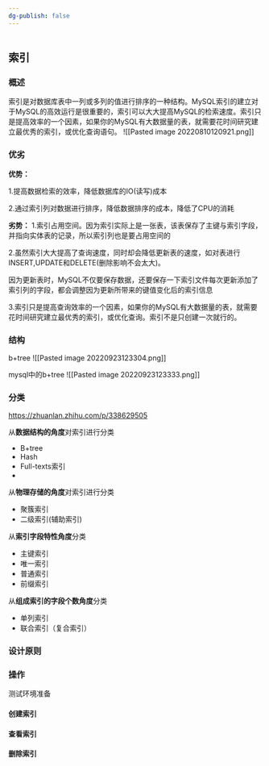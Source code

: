 ```yaml
---
dg-publish: false
---
```

```toc
```
## 索引
### 概述
索引是对数据库表中一列或多列的值进行排序的一种结构。MySQL索引的建立对于MySQL的高效运行是很重要的，索引可以大大提高MySQL的检索速度。索引只是提高效率的一个因素，如果你的MySQL有大数据量的表，就需要花时间研究建立最优秀的索引，或优化查询语句。
![[Pasted image 20220810120921.png]]
### 优劣
**优势：**

1.提高数据检索的效率，降低数据库的IO(读写)成本

2.通过索引列对数据进行排序，降低数据排序的成本，降低了CPU的消耗

**劣势：**
1.索引占用空间。因为索引实际上是一张表，该表保存了主键与索引字段，并指向实体表的记录，所以索引列也是要占用空间的

2.虽然索引大大提高了查询速度，同时却会降低更新表的速度，如对表进行INSERT,UPDATE和DELETE(删除影响不会太大)。

因为更新表时，MySQL不仅要保存数据，还要保存一下索引文件每次更新添加了索引列的字段，都会调整因为更新所带来的键值变化后的索引信息

3.索引只是提高查询效率的一个因素，如果你的MySQL有大数据量的表，就需要花时间研究建立最优秀的索引，或优化查询。索引不是只创建一次就行的。

### 结构
b+tree
![[Pasted image 20220923123304.png]]

mysql中的b+tree
![[Pasted image 20220923123333.png]]


### 分类
https://zhuanlan.zhihu.com/p/338629505

从**数据结构的角度**对索引进行分类

-   B+tree
-   Hash
-   Full-texts索引
-   
从**物理存储的角度**对索引进行分类

-   聚簇索引
-   二级索引(辅助索引)

从**索引字段特性角度**分类

-   主键索引
-   唯一索引
-   普通索引
-   前缀索引

从**组成索引的字段个数角度**分类

-   单列索引
-   联合索引（复合索引）

### 设计原则

### 操作
测试环境准备


#### 创建索引
#### 查看索引
#### 删除索引